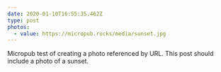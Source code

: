 ```yaml
---
date: 2020-01-10T16:55:35.462Z
type: post
photos:
  - value: https://micropub.rocks/media/sunset.jpg
---
```

Micropub test of creating a photo referenced by URL. This post should include a photo of a sunset.
